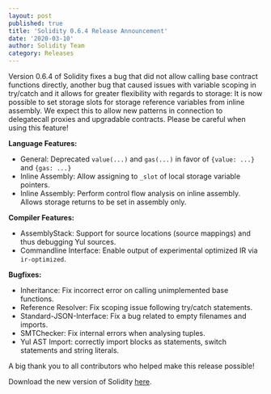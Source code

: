 ```yaml
---
layout: post
published: true
title: 'Solidity 0.6.4 Release Announcement'
date: '2020-03-10'
author: Solidity Team
category: Releases
---
```


Version 0.6.4 of Solidity fixes a bug that did not allow calling base contract functions directly, another bug that caused issues with variable scoping in try/catch and it allows for greater flexibility with regards to storage: It is now possible to set storage slots for storage reference variables from inline assembly. We expect this to allow new patterns in connection to delegatecall proxies and upgradable contracts. Please be careful when using this feature!

**Language Features:**

- General: Deprecated `value(...)` and `gas(...)` in favor of `{value: ...}` and `{gas: ...}`
- Inline Assembly: Allow assigning to `_slot` of local storage variable pointers.
- Inline Assembly: Perform control flow analysis on inline assembly. Allows storage returns to be set in assembly only.

**Compiler Features:**

- AssemblyStack: Support for source locations (source mappings) and thus debugging Yul sources.
- Commandline Interface: Enable output of experimental optimized IR via `ir-optimized`.

**Bugfixes:**

- Inheritance: Fix incorrect error on calling unimplemented base functions.
- Reference Resolver: Fix scoping issue following try/catch statements.
- Standard-JSON-Interface: Fix a bug related to empty filenames and imports.
- SMTChecker: Fix internal errors when analysing tuples.
- Yul AST Import: correctly import blocks as statements, switch statements and string literals.

A big thank you to all contributors who helped make this release possible!

Download the new version of Solidity [here](https://github.com/ethereum/solidity/releases/tag/v0.6.4).
